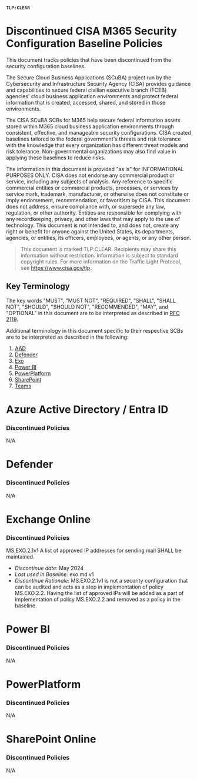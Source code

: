**`TLP:CLEAR`**
# Discontinued CISA M365 Security Configuration Baseline Policies

This document tracks policies that have been discontinued from the security configuration baselines.

The Secure Cloud Business Applications (SCuBA) project run by the Cybersecurity and Infrastructure Security Agency (CISA) provides guidance and capabilities to secure federal civilian executive branch (FCEB) agencies' cloud business application environments and protect federal information that is created, accessed, shared, and stored in those environments.

The CISA SCuBA SCBs for M365 help secure federal information assets stored within M365 cloud business application environments through consistent, effective, and manageable security configurations. CISA created baselines tailored to the federal government's threats and risk tolerance with the knowledge that every organization has different threat models and risk tolerance. Non-governmental organizations may also find value in applying these baselines to reduce risks.

The information in this document is provided "as is" for INFORMATIONAL PURPOSES ONLY. CISA does not endorse any commercial product or service, including any subjects of analysis. Any reference to specific commercial entities or commercial products, processes, or services by service mark, trademark, manufacturer, or otherwise does not constitute or imply endorsement, recommendation, or favoritism by CISA. This document does not address, ensure compliance with, or supersede any law, regulation, or other authority. Entities are responsible for complying with any recordkeeping, privacy, and other laws that may apply to the use of technology. This document is not intended to, and does not, create any right or benefit for anyone against the United States, its departments, agencies, or entities, its officers, employees, or agents, or any other person.

> This document is marked TLP:CLEAR. Recipients may share this information without restriction. Information is subject to standard copyright rules. For more information on the Traffic Light Protocol, see https://www.cisa.gov/tlp.

## Key Terminology
The key words "MUST", "MUST NOT", "REQUIRED", "SHALL", "SHALL NOT", "SHOULD", "SHOULD NOT", "RECOMMENDED", "MAY", and "OPTIONAL" in this document are to be interpreted as described in [RFC 2119](https://datatracker.ietf.org/doc/html/rfc2119).

Additional terminology in this document specific to their respective SCBs are to be interpreted as described in the following:

1. [AAD](https://github.com/cisagov/ScubaGear/blob/main/PowerShell/ScubaGear/baselines/aad.md#key-terminology)
2. [Defender](https://github.com/cisagov/ScubaGear/blob/main/PowerShell/ScubaGear/baselines/defender.md#key-terminology)
3. [Exo](https://github.com/cisagov/ScubaGear/blob/1016-create-template-markdown-for-discontinued-policy-ids-for-m365-gws/PowerShell/ScubaGear/baselines/exo.md#key-terminology)
4. [Power BI](https://github.com/cisagov/ScubaGear/blob/main/PowerShell/ScubaGear/baselines/powerbi.md#key-terminology)
5. [PowerPlatform](https://github.com/cisagov/ScubaGear/blob/1016-create-template-markdown-for-discontinued-policy-ids-for-m365-gws/PowerShell/ScubaGear/baselines/powerplatform.md#key-terminology)
6. [SharePoint](https://github.com/cisagov/ScubaGear/blob/1016-create-template-markdown-for-discontinued-policy-ids-for-m365-gws/PowerShell/ScubaGear/baselines/sharepoint.md#key-terminology)
7. [Teams](https://github.com/cisagov/ScubaGear/blob/1016-create-template-markdown-for-discontinued-policy-ids-for-m365-gws/PowerShell/ScubaGear/baselines/teams.md#key-terminology)

# Azure Active Directory / Entra ID

### Discontinued Policies 

N/A

# Defender

### Discontinued Policies 

N/A

# Exchange Online

### Discontinued Policies 
MS.EXO.2.1v1
A list of approved IP addresses for sending mail SHALL be maintained.
- _Discontinue date:_ May 2024
- _Last used in Baseline:_ exo.md v1
- _Discontinue Rationale:_ MS.EXO.2.1v1 is not a security configuration that can be audited and acts as a step in implementation of policy MS.EXO.2.2. Having the list of approved IPs will be added as a part of implementation of policy MS.EXO.2.2 and removed as a policy in the baseline.

# Power BI

### Discontinued Policies 

N/A


# PowerPlatform

### Discontinued Policies 

N/A

# SharePoint Online

### Discontinued Policies 

N/A
